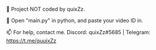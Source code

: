 🌱 Project NOT coded by quixZz.

👀 Open "main.py" in python, and paste your video ID in.

📫 For help, contact me. Discord: quixZz#5685 | Telegram: https://t.me/quuixZz
